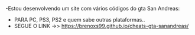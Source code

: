 -Estou desenvolvendo um site com vários códigos do gta San Andreas:

- PARA PC, PS3, PS2 e quem sabe outras plataformas..
- SEGUE O LINK ->> https://brenoxs99.github.io/cheats-gta-sanandreas/
